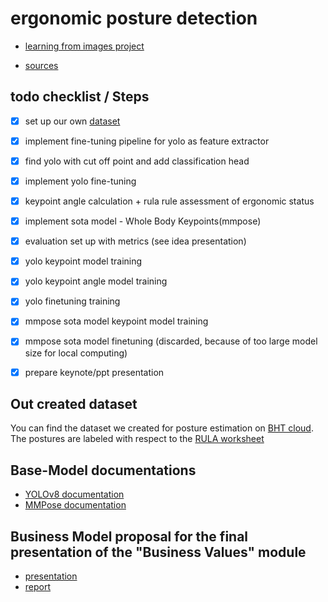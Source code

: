 # ergonomic posture detection

- [learning from images project](https://github.com/7AtAri/ergonomic_pose_detect/tree/main/learning_from_images)

- [sources](learning_from_images/sources.md)


## todo checklist / Steps 

- [x] set up our own [dataset](https://drive.google.com/drive/folders/1Y0OnUDHBActc6P7XW9Hmb9VlPYdpXWmq?usp=sharing)

- [x] implement fine-tuning pipeline for yolo as feature extractor

- [x] find yolo with cut off point and add classification head
    
- [x] implement yolo fine-tuning

- [x] keypoint angle calculation + rula rule assessment of ergonomic status

- [x] implement sota model - Whole Body Keypoints(mmpose) 

- [x] evaluation set up with metrics (see idea presentation)

- [x] yolo keypoint model training

- [x] yolo keypoint angle model training

- [x] yolo finetuning training

- [x] mmpose sota model keypoint model training

- [x] mmpose sota model finetuning (discarded, because of too large model size for local computing)

- [x] prepare keynote/ppt presentation

## Out created dataset

You can find the dataset we created for posture estimation on [BHT cloud](https://cloud.bht-berlin.de/index.php/s/3HTdw2MXqFR5SJy).
The postures are labeled with respect to the [RULA worksheet](https://ergo-plus.com/wp-content/uploads/RULA.pdf)

## Base-Model documentations

- [YOLOv8 documentation](https://docs.ultralytics.com/tasks/pose/#models)
- [MMPose documentation](https://mmpose.readthedocs.io/en/latest/overview.html)

## Business Model proposal for the final presentation of the "Business Values" module

- [presentation](https://github.com/7AtAri/ergonomic_pose_detect/blob/main/business%20values/presentation/PoseFix.pdf)
- [report](https://github.com/7AtAri/ergonomic_pose_detect/blob/main/business%20values/report/main.pdf)
